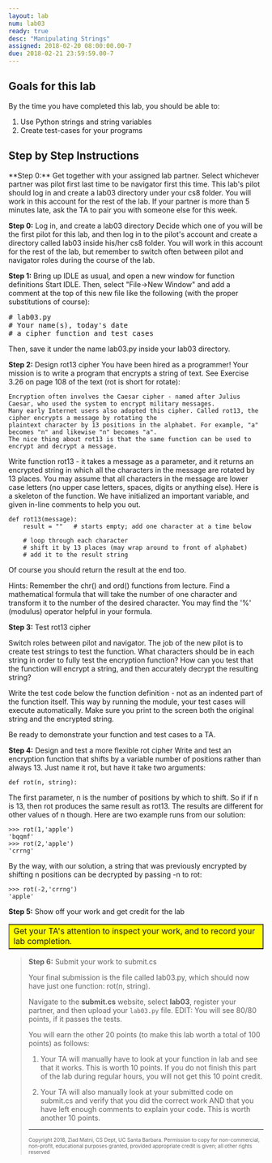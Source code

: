```yaml
---
layout: lab
num: lab03
ready: true
desc: "Manipulating Strings"
assigned: 2018-02-20 08:00:00.00-7
due: 2018-02-21 23:59:59.00-7
---
```

<div markdown='1'>

<h2>Goals for this lab</h2>

By the time you have completed this lab, you should be able to:
<ol>
<li>Use Python strings and string variables </li>
<li>Create test-cases for your programs </li>
</ol>

<h2>Step by Step Instructions</h2>
**Step 0:** Get together with your assigned lab partner.
Select whichever partner was pilot first last time to be navigator first this time. This lab's pilot should log in and create a lab03 directory under your cs8 folder. You will work in this account for the rest of the lab. If your partner is more than 5 minutes late, ask the TA to pair you with someone else for this week.

**Step 0:** Log in, and create a lab03 directory
Decide which one of you will be the first pilot for this lab, and then log in to the pilot's account and create a directory called lab03 inside his/her cs8 folder. You will work in this account for the rest of the lab, but remember to switch often between pilot and navigator roles during the course of the lab.

**Step 1:** Bring up IDLE as usual, and open a new window for function definitions
Start IDLE. Then, select &quot;File-&gt;New Window&quot; and add a comment at the top of this new file like the following (with the proper substitutions of course): 

<pre>
# lab03.py
# Your name(s), today's date
# a cipher function and test cases
</pre>

Then, save it under the name lab03.py inside your lab03 directory.

**Step 2:** Design rot13 cipher
You have been hired as a programmer! Your mission is to write a program that encrypts a string of text. See Exercise 3.26 on page 108 of the text (rot is short for rotate):

```
Encryption often involves the Caesar cipher - named after Julius Caesar, who used the system to encrypt military messages. 
Many early Internet users also adopted this cipher. Called rot13, the cipher encrypts a message by rotating the 
plaintext character by 13 positions in the alphabet. For example, "a" becomes "n" and likewise "n" becomes "a". 
The nice thing about rot13 is that the same function can be used to encrypt and decrypt a message.
```

Write function rot13 - it takes a message as a parameter, and it returns an encrypted string in which all the characters in the message are rotated by 13 places. You may assume that all characters in the message are lower case letters (no upper case letters, spaces, digits or anything else). Here is a skeleton of the function. We have initialized an important variable, and given in-line comments to help you out.

```
def rot13(message):
    result = ""   # starts empty; add one character at a time below

	# loop through each character
    # shift it by 13 places (may wrap around to front of alphabet)
    # add it to the result string
```
Of course you should return the result at the end too.

Hints: Remember the chr() and ord() functions from lecture. Find a mathematical formula that will take the number of one character and transform it to the number of the desired character. You may find the '%' (modulus) operator helpful in your formula.

**Step 3:** Test rot13 cipher

Switch roles between pilot and navigator. The job of the new pilot is to create test strings to test the function. What characters should be in each string in order to fully test the encryption function? How can you test that the function will encrypt a string, and then accurately decrypt the resulting string?

Write the test code below the function definition - not as an indented part of the function itself. This way by running the module, your test cases will execute automatically. Make sure you print to the screen both the original string and the encrypted string.

Be ready to demonstrate your function and test cases to a TA.

**Step 4:** Design and test a more flexible rot cipher
Write and test an encryption function that shifts by a variable number of positions rather than always 13. Just name it rot, but have it take two arguments:

```
def rot(n, string):
```

The first parameter, n is the number of positions by which to shift. So if if n is 13, then rot produces the same result as rot13. The results are different for other values of n though. Here are two example runs from our solution:

```
>>> rot(1,'apple')
'bqqmf'
>>> rot(2,'apple')
'crrng'
```

By the way, with our solution, a string that was previously encrypted by shifting n positions can be decrypted by passing -n to rot:

```
>>> rot(-2,'crrng')
'apple'
```

**Step 5:** Show off your work and get credit for the lab

<table bgcolor="yellow" border="1" cellpadding="4"><tbody><tr><td>
   Get your TA's attention to inspect your work, and to record your lab completion.
</td></tr></tbody></table>

<blockquote>

**Step 6:** Submit your work to submit.cs

Your final submission is the file called lab03.py, which should now have just one function: rot(n, string).

Navigate to the <b>submit.cs</b> website, select <b>lab03</b>, register your partner, and then upload your `lab03.py` file. EDIT: You will see 80/80 points, if it passes the tests. 

You will earn the other 20 points (to make this lab worth a total of 100 points) as follows:

1) Your TA will manually have to look at your function in lab and see that it works. This is worth 10 points. If you do not finish this part of the lab during regular hours, you will not get this 10 point credit.

2) Your TA will also manually look at your submitted code on submit.cs and verify that you did the correct work AND that you have left enough comments to explain your code. This is worth another 10 points.

<hr>
<p><font size="1">
Copyright 2018, Ziad Matni, CS Dept, UC Santa Barbara. Permission to copy for non-commercial, non-profit, educational purposes granted, provided appropriate credit is given;  all other rights reserved
</font></p>

